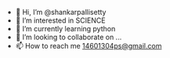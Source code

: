 - 👋 Hi, I’m @shankarpallisetty
- 👀 I’m interested in SCIENCE
- 🌱 I’m currently learning python
- 💞️ I’m looking to collaborate on ...
- 📫 How to reach me 14601304ps@gmail.com

<!---
shankarpallisetty/shankarpallisetty is a ✨ special ✨ repository because its `README.md` (this file) appears on your GitHub profile.
You can click the Preview link to take a look at your changes.
--->
